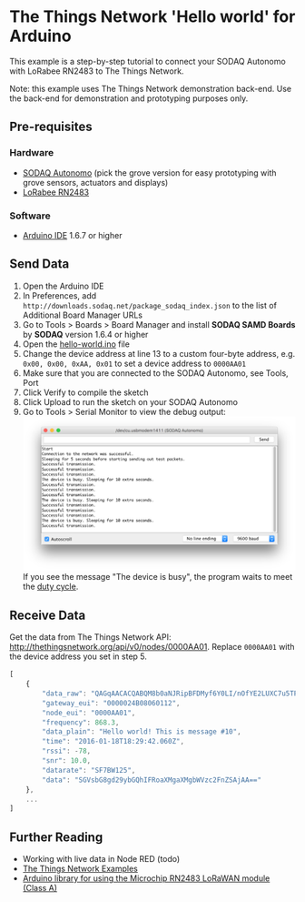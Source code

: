 # The Things Network 'Hello world' for Arduino

This example is a step-by-step tutorial to connect your SODAQ Autonomo with LoRabee RN2483 to The Things Network.

Note: this example uses The Things Network demonstration back-end. Use the back-end for demonstration and prototyping purposes only.

## Pre-requisites

### Hardware
- [SODAQ Autonomo](http://shop.sodaq.com/nl/sodaq-autonomo.html) (pick the grove version for easy prototyping with grove sensors, actuators and displays)
- [LoRabee RN2483](http://shop.sodaq.com/en/lorabee-rn2483.html)

### Software
- [Arduino IDE](https://www.arduino.cc/en/Main/Software) 1.6.7 or higher

## Send Data

1. Open the Arduino IDE
2. In Preferences, add `http://downloads.sodaq.net/package_sodaq_index.json` to the list of Additional Board Manager URLs
3. Go to Tools > Boards > Board Manager and install **SODAQ SAMD Boards** by **SODAQ** version 1.6.4 or higher
4. Open the [hello-world.ino](hello-world.ino) file
5. Change the device address at line 13 to a custom four-byte address, e.g. ```0x00, 0x00, 0xAA, 0x01``` to set a device address to `0000AA01`
6. Make sure that you are connected to the SODAQ Autonomo, see Tools, Port
7. Click Verify to compile the sketch
8. Click Upload to run the sketch on your SODAQ Autonomo
9. Go to Tools > Serial Monitor to view the debug output:
![Serial Monitor](serialmonitor.png)
If you see the message "The device is busy", the program waits to meet the [duty cycle](https://en.wikipedia.org/wiki/Duty_cycle).

## Receive Data

Get the data from The Things Network API: http://thethingsnetwork.org/api/v0/nodes/0000AA01. Replace `0000AA01` with the device address you set in step 5.

```js
[
    {
        "data_raw": "QAGqAACACQABQM8b0aNJRipBFDMyf6Y0LI/nOfYE2LUXC7u5TPTwegEPFGo=",
        "gateway_eui": "0000024B08060112",
        "node_eui": "0000AA01",
        "frequency": 868.3,
        "data_plain": "Hello world! This is message #10",
        "time": "2016-01-18T18:29:42.060Z",
        "rssi": -78,
        "snr": 10.0,
        "datarate": "SF7BW125",
        "data": "SGVsbG8gd29ybGQhIFRoaXMgaXMgbWVzc2FnZSAjAA=="
    },
    ...
]
```

## Further Reading

* Working with live data in Node RED (todo)
* [The Things Network Examples](https://github.com/TheThingsNetwork/examples)
* [Arduino library for using the Microchip RN2483 LoRaWAN module (Class A)](https://github.com/SodaqMoja/Sodaq_RN2483)
